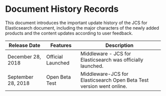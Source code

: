 # Document History Records

This document introduces the important update history of the JCS for Elasticsearch document, including the major characters of the newly added products and the content updates according to user feedback.

|Release Date|Features|Description|
|-|-|-|
|December 28, 2018|Official Launched|Middleware - JCS for Elasticsearch was officially launched.|
|September 28, 2018|Open Beta Test|Middleware-JCS for Elasticsearch Open Beta Test version went online.|
